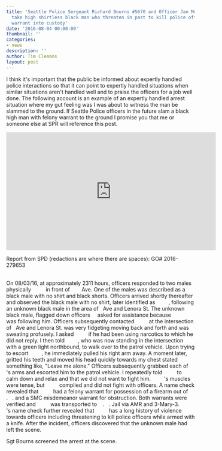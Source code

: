 ```yaml
---
title: 'Seattle Police Sergeant Richard Bourns #5670 and Officer Jan Moon #5798 expertly
  take high shirtless black man who threaten in past to kill police officer with felony
  warrant into custody'
date: '2016-08-04 00:00:00'
thumbnail: ''
categories:
- news
description: ''
author: Tim Clemans
layout: post
---
```

I think it's important that the public be informed about expertly handled police interactions so that it can point to expertly handled situations when similar situations aren't handled well and to praise the officers for a job well done. The following account is an example of an expertly handled arrest situation where my gut feeling was I was about to witness the man be slammed to the ground. If Seattle Police officers in the future slam a black high man with felony warrant to the ground I promise you that me or someone else at SPR will reference this post.

<iframe width="560" height="315" src="https://www.youtube.com/embed/nolojsmwsOs" frameborder="0" allowfullscreen></iframe>

Report from SPD (redactions are where there are spaces):
GO# 2016-279653
<div style="white-space: pre-wrap;">
On 08/03/16, at approximately 2311 hours, officers responded to two males physically          in front of        Ave. One of the males was described as a black male with no shirt and black shorts. Officers arrived shortly thereafter and observed the black male with no shirt, later identified as         , following an unknown black male in the area of   Ave and Lenora St. The unknown black male, flagged down officers     asked for assistance because          was following him. Officers subsequently contacted          at the intersection of   Ave and Lenora St. was very fidgeting moving back and forth and was sweating profusely. I asked          if he had been using narcotics to which he did not reply. I then told         , who was now standing in the intersection with a green light northbound, to walk over to the patrol vehicle. Upon trying to escort         , he immediately pulled his right arm away. A moment later,          gritted his teeth and moved his head quickly towards my chest stated something like, "Leave me alone." Officers subsequently grabbed each of         's arms and escorted him to the patrol vehicle. I repeatedly told          to calm down and relax and that we did not want to fight him.         's muscles were tense, but          complied and did not fight with officers. A name check revealed that          had a felony warrant for possession of a firearm out of    .   . and a SMC misdemeanor warrant for obstruction. Both warrants were verified and          was transported to    .   . Jail via AMR and 3-Mary-3.         's name check further revealed that          has a long history of violence towards officers including threatening to kill police officers while armed with a knife. After the incident, officers discovered that the unknown male had left the scene.
</div>

Sgt Bourns screened the arrest at the scene.


